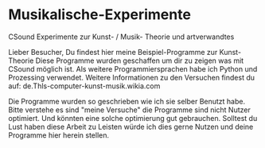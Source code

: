 # Musikalische-Experimente
CSound Experimente zur Kunst- / Musik- Theorie und artverwandtes

Lieber Besucher,
Du findest hier meine Beispiel-Programme zur Kunst-Theorie
Diese Programme wurden geschaffen um dir zu zeigen was mit CSound möglich ist.
Als weitere Programmiersprachen habe ich Python und Prozessing verwendet.
Weitere Informationen zu den Versuchen findest du auf:
de.Thls-computer-kunst-musik.wikia.com

Die Programme wurden so geschrieben wie ich sie selber Benutzt habe.
Bitte verstehe es sind "meine Versuche" die Programme sind nicht Nutzer 
optimiert. Und könnten eine solche optimierung gut gebrauchen. Solltest
du Lust haben diese Arbeit zu Leisten würde ich dies gerne Nutzen und
deine Programme hier herein stellen.
